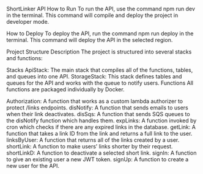 ShortLinker API
How to Run
To run the API, use the command npm run dev in the terminal. This command will compile and deploy the project in developer mode.

How to Deploy
To deploy the API, run the command npm run deploy in the terminal. This command will deploy the API in the selected region.

Project Structure Description
The project is structured into several stacks and functions:

Stacks
ApiStack: The main stack that compiles all of the functions, tables, and queues into one API.
StorageStack: This stack defines tables and queues for the API and works with the queue to notify users.
Functions
All functions are packaged individually by Docker.

Authorization: A function that works as a custom lambda authorizer to protect /links endpoints.
disNotify: A function that sends emails to users when their link deactivates.
disSqs: A function that sends SQS queues to the disNotify function which handles them.
expLinks: A function invoked by cron which checks if there are any expired links in the database.
getLink: A function that takes a link ID from the link and returns a full link to the user.
linksByUser: A function that returns all of the links created by a user.
shortLink: A function to make users’ links shorter by their request.
shortLinkD: A function to deactivate a selected short link.
signIn: A function to give an existing user a new JWT token.
signUp: A function to create a new user for the API.